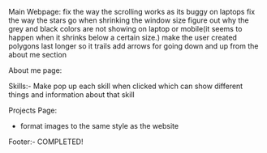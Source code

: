 
Main Webpage:
fix the way the scrolling works as its buggy on laptops
fix the way the stars go when shrinking the window size 
figure out why the grey and black colors are not showing on laptop or mobile(it seems to happen when it shrinks below a certain size.)
make the user created polygons last longer so it trails
add arrows for going down and up from the about me section 


About me page:


Skills:- Make pop up each skill when clicked which can show different things and information about that skill

Projects Page:

- format images to the same style as the website

Footer:-
COMPLETED!

